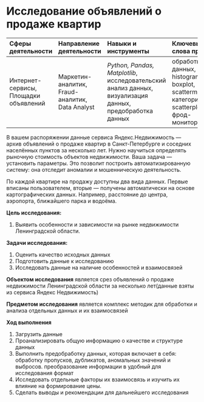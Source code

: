 # Исследование объявлений о продаже квартир
|Сферы деятельности|Направление деятельности|Навыки и инструменты|Ключевые слова проекта|Статус проекта| 
|:-----------------|:-----------------------|:-------------------|:---------------------|:-------------:|
|Интернет-сервисы, Площадки объявлений|Маркетин-аналитик, Fraud-аналитик, Data Analyst|*Python, Pandas, Matplotlib*, исследовательский анализ данных, визуализация данных, предобработка данных|обработка данных, histogram, boxplot, scattermatrix, категоризация, scatterplot,  фрод-мониторинг|Завершен|

В вашем распоряжении данные сервиса Яндекс.Недвижимость — архив объявлений о продаже квартир в Санкт-Петербурге и соседних населённых пунктов за несколько лет. Нужно научиться определять рыночную стоимость объектов недвижимости. Ваша задача — установить параметры. Это позволит построить автоматизированную систему: она отследит аномалии и мошенническую деятельность. 

По каждой квартире на продажу доступны два вида данных. Первые вписаны пользователем, вторые — получены автоматически на основе картографических данных. Например, расстояние до центра, аэропорта, ближайшего парка и водоёма. 

**Цель исследования:** 
1. Выявить особенности и зависимости на рынке недвижимости Ленинградской области.

**Задачи исследования:**
1. Оценить качество исходных данных
2. Подготовить данные к исследованию
3. Исследовать данные на наличие особенностей и взаимосвязей

**Объектом исследования** является срез объявлений о продаже недвижимости Ленинградской области за несколько лет(данные взяты из сервиса Яндекс Недвижимость)

**Предметом исследования** является комплекс методик для обработки и анализа отдельных данных и их взаимосвязей

**Ход выполнения**
1. Загрузить данные
2. Проанализировать общую информацию о качестве и структуре данных
3. Выполнить предобработку данных, которая включает в себя: обработку пропусков, дубликатов, аномальных значений и выбросов. преобразование информации в удобный для исследования формат
4. Исследовать отдельные факторы их взаимосвязь и изучить их влияние на формирование цены.
5. Сделать выводы и рекомендации для дальнейшего исследования
